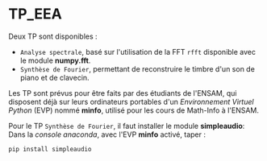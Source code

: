 # TP_EEA

Deux TP sont disponibles :
- `Analyse spectrale`, basé sur l'utilisation de la FFT `rfft` disponible avec le module __numpy.fft__.
- `Synthèse de Fourier`, permettant de reconstruire le timbre d'un son de piano et de clavecin.

Les TP sont prévus pour être faits par des étudiants de l'ENSAM, qui disposent déjà sur leurs ordinateurs portables d'un _Environnement Virtuel Python_ (EVP) nommé __minfo__, utilisé pour les cours de Math-Info à l'ENSAM.

Pour le TP `Synthèse de Fourier`, il faut installer le module __simpleaudio__:<br>
Dans la _console anaconda_, avec l'EVP __minfo__ activé, taper :

    pip install simpleaudio



